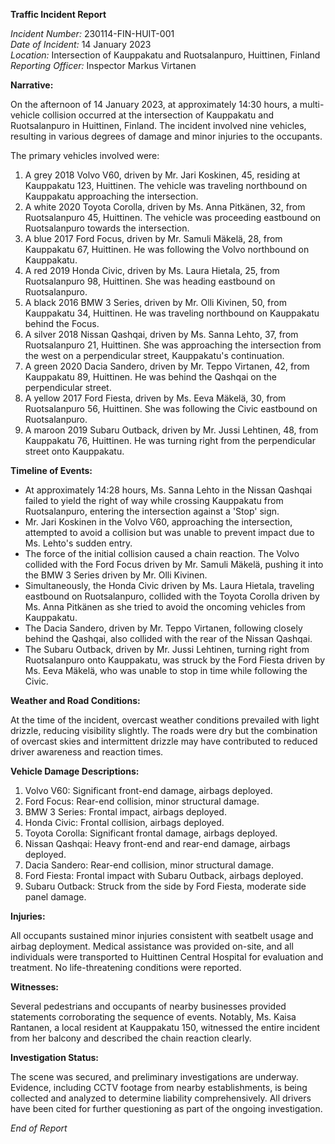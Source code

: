 **Traffic Incident Report**

*Incident Number:* 230114-FIN-HUIT-001  
*Date of Incident:* 14 January 2023  
*Location:* Intersection of Kauppakatu and Ruotsalanpuro, Huittinen, Finland  
*Reporting Officer:* Inspector Markus Virtanen  

**Narrative:**

On the afternoon of 14 January 2023, at approximately 14:30 hours, a multi-vehicle collision occurred at the intersection of Kauppakatu and Ruotsalanpuro in Huittinen, Finland. The incident involved nine vehicles, resulting in various degrees of damage and minor injuries to the occupants.

The primary vehicles involved were:

1. A grey 2018 Volvo V60, driven by Mr. Jari Koskinen, 45, residing at Kauppakatu 123, Huittinen. The vehicle was traveling northbound on Kauppakatu approaching the intersection.
2. A white 2020 Toyota Corolla, driven by Ms. Anna Pitkänen, 32, from Ruotsalanpuro 45, Huittinen. The vehicle was proceeding eastbound on Ruotsalanpuro towards the intersection.
3. A blue 2017 Ford Focus, driven by Mr. Samuli Mäkelä, 28, from Kauppakatu 67, Huittinen. He was following the Volvo northbound on Kauppakatu.
4. A red 2019 Honda Civic, driven by Ms. Laura Hietala, 25, from Ruotsalanpuro 98, Huittinen. She was heading eastbound on Ruotsalanpuro.
5. A black 2016 BMW 3 Series, driven by Mr. Olli Kivinen, 50, from Kauppakatu 34, Huittinen. He was traveling northbound on Kauppakatu behind the Focus.
6. A silver 2018 Nissan Qashqai, driven by Ms. Sanna Lehto, 37, from Ruotsalanpuro 21, Huittinen. She was approaching the intersection from the west on a perpendicular street, Kauppakatu's continuation.
7. A green 2020 Dacia Sandero, driven by Mr. Teppo Virtanen, 42, from Kauppakatu 89, Huittinen. He was behind the Qashqai on the perpendicular street.
8. A yellow 2017 Ford Fiesta, driven by Ms. Eeva Mäkelä, 30, from Ruotsalanpuro 56, Huittinen. She was following the Civic eastbound on Ruotsalanpuro.
9. A maroon 2019 Subaru Outback, driven by Mr. Jussi Lehtinen, 48, from Kauppakatu 76, Huittinen. He was turning right from the perpendicular street onto Kauppakatu.

**Timeline of Events:**

- At approximately 14:28 hours, Ms. Sanna Lehto in the Nissan Qashqai failed to yield the right of way while crossing Kauppakatu from Ruotsalanpuro, entering the intersection against a 'Stop' sign.
- Mr. Jari Koskinen in the Volvo V60, approaching the intersection, attempted to avoid a collision but was unable to prevent impact due to Ms. Lehto's sudden entry.
- The force of the initial collision caused a chain reaction. The Volvo collided with the Ford Focus driven by Mr. Samuli Mäkelä, pushing it into the BMW 3 Series driven by Mr. Olli Kivinen.
- Simultaneously, the Honda Civic driven by Ms. Laura Hietala, traveling eastbound on Ruotsalanpuro, collided with the Toyota Corolla driven by Ms. Anna Pitkänen as she tried to avoid the oncoming vehicles from Kauppakatu.
- The Dacia Sandero, driven by Mr. Teppo Virtanen, following closely behind the Qashqai, also collided with the rear of the Nissan Qashqai.
- The Subaru Outback, driven by Mr. Jussi Lehtinen, turning right from Ruotsalanpuro onto Kauppakatu, was struck by the Ford Fiesta driven by Ms. Eeva Mäkelä, who was unable to stop in time while following the Civic.

**Weather and Road Conditions:**

At the time of the incident, overcast weather conditions prevailed with light drizzle, reducing visibility slightly. The roads were dry but the combination of overcast skies and intermittent drizzle may have contributed to reduced driver awareness and reaction times.

**Vehicle Damage Descriptions:**

1. Volvo V60: Significant front-end damage, airbags deployed.
2. Ford Focus: Rear-end collision, minor structural damage.
3. BMW 3 Series: Frontal impact, airbags deployed.
4. Honda Civic: Frontal collision, airbags deployed.
5. Toyota Corolla: Significant frontal damage, airbags deployed.
6. Nissan Qashqai: Heavy front-end and rear-end damage, airbags deployed.
7. Dacia Sandero: Rear-end collision, minor structural damage.
8. Ford Fiesta: Frontal impact with Subaru Outback, airbags deployed.
9. Subaru Outback: Struck from the side by Ford Fiesta, moderate side panel damage.

**Injuries:**

All occupants sustained minor injuries consistent with seatbelt usage and airbag deployment. Medical assistance was provided on-site, and all individuals were transported to Huittinen Central Hospital for evaluation and treatment. No life-threatening conditions were reported.

**Witnesses:**

Several pedestrians and occupants of nearby businesses provided statements corroborating the sequence of events. Notably, Ms. Kaisa Rantanen, a local resident at Kauppakatu 150, witnessed the entire incident from her balcony and described the chain reaction clearly.

**Investigation Status:**

The scene was secured, and preliminary investigations are underway. Evidence, including CCTV footage from nearby establishments, is being collected and analyzed to determine liability comprehensively. All drivers have been cited for further questioning as part of the ongoing investigation.

*End of Report*